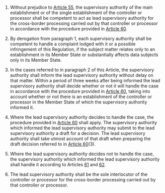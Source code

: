 1. Without prejudice to [Article 55](/gdpr/articles/55-competence/), the supervisory authority of the main establishment or of the single establishment of the controller or processor shall be competent to act as lead supervisory authority for the cross-border processing carried out by that controller or processor in accordance with the procedure provided in [Article 60](/gdpr/articles/60-cooperation/).

2. By derogation from paragraph 1, each supervisory authority shall be competent to handle a complaint lodged with it or a possible infringement of this Regulation, if the subject matter relates only to an establishment in its Member State or substantially affects data subjects only in its Member State.

3. In the cases referred to in paragraph 2 of this Article, the supervisory authority shall inform the lead supervisory authority without delay on that matter. Within a period of three weeks after being informed the lead supervisory authority shall decide whether or not it will handle the case in accordance with the procedure provided in [Article 60](/gdpr/articles/60-cooperation/), taking into account whether or not there is an establishment of the controller or processor in the Member State of which the supervisory authority informed it.

4. Where the lead supervisory authority decides to handle the case, the procedure provided in [Article 60](/gdpr/articles/60-cooperation/) shall apply. The supervisory authority which informed the lead supervisory authority may submit to the lead supervisory authority a draft for a decision. The lead supervisory authority shall take utmost account of that draft when preparing the draft decision referred to in [Article 60](/gdpr/articles/60-cooperation/)(3).

5. Where the lead supervisory authority decides not to handle the case, the supervisory authority which informed the lead supervisory authority shall handle it according to Articles [61](/gdpr/articles/61-mutual-assistance/) and [62](/gdpr/articles/62-joint-operations/).

6. The lead supervisory authority shall be the sole interlocutor of the controller or processor for the cross-border processing carried out by that controller or processor.

